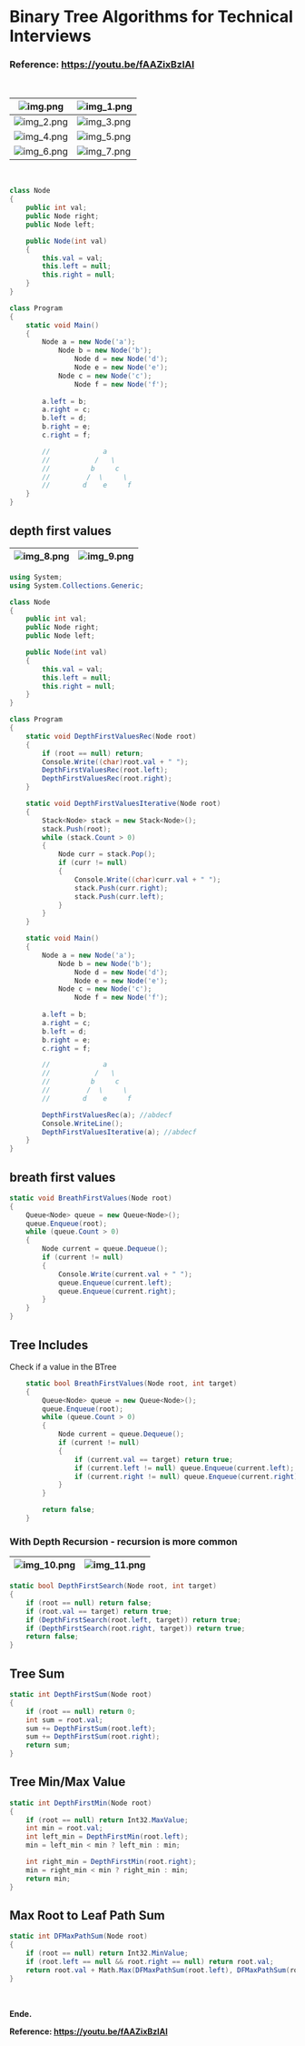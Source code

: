 # Binary Tree Algorithms for Technical Interviews

### Reference: https://youtu.be/fAAZixBzIAI

<br>

| ![img.png](src/img.png)| ![img_1.png](src/img_1.png)
| ------------------- | ---------------
| ![img_2.png](src/img_2.png)| ![img_3.png](src/img_3.png)
| ![img_4.png](src/img_4.png) | ![img_5.png](src/img_5.png)
| ![img_6.png](src/img_6.png) | ![img_7.png](src/img_7.png)

<br>

```cs
class Node
{
    public int val;
    public Node right;
    public Node left;

    public Node(int val)
    {
        this.val = val;
        this.left = null;
        this.right = null;
    }
}

class Program
{
    static void Main()
    {
        Node a = new Node('a');
            Node b = new Node('b');
                Node d = new Node('d');
                Node e = new Node('e');
            Node c = new Node('c');
                Node f = new Node('f');
        
        a.left = b;
        a.right = c;
        b.left = d;
        b.right = e;
        c.right = f;

        //             a
        //           /   \
        //          b     c
        //         /  \     \
        //        d    e     f
    }
}
```

## depth first values

| ![img_8.png](src/img_8.png) | ![img_9.png](src/img_9.png)
| ----------------------- | ---------------------------

```cs
using System;
using System.Collections.Generic;

class Node
{
    public int val;
    public Node right;
    public Node left;

    public Node(int val)
    {
        this.val = val;
        this.left = null;
        this.right = null;
    }
}

class Program
{
    static void DepthFirstValuesRec(Node root)
    {
        if (root == null) return;
        Console.Write((char)root.val + " ");
        DepthFirstValuesRec(root.left);
        DepthFirstValuesRec(root.right);
    }

    static void DepthFirstValuesIterative(Node root)
    {
        Stack<Node> stack = new Stack<Node>();
        stack.Push(root);
        while (stack.Count > 0)
        {
            Node curr = stack.Pop();
            if (curr != null)
            {
                Console.Write((char)curr.val + " ");
                stack.Push(curr.right);
                stack.Push(curr.left);
            }
        }
    }

    static void Main()
    {
        Node a = new Node('a');
            Node b = new Node('b');
                Node d = new Node('d');
                Node e = new Node('e');
            Node c = new Node('c');
                Node f = new Node('f');
        
        a.left = b;
        a.right = c;
        b.left = d;
        b.right = e;
        c.right = f;

        //             a
        //           /   \
        //          b     c
        //         /  \     \
        //        d    e     f

        DepthFirstValuesRec(a); //abdecf
        Console.WriteLine();
        DepthFirstValuesIterative(a); //abdecf
    }
}
```

## breath first values

```cs
static void BreathFirstValues(Node root)
{
    Queue<Node> queue = new Queue<Node>();
    queue.Enqueue(root);
    while (queue.Count > 0)
    {
        Node current = queue.Dequeue();
        if (current != null)
        {
            Console.Write(current.val + " ");
            queue.Enqueue(current.left);
            queue.Enqueue(current.right);
        }
    }
}
```

## Tree Includes

Check if a value in the BTree

```cs
    static bool BreathFirstValues(Node root, int target)
    {
        Queue<Node> queue = new Queue<Node>();
        queue.Enqueue(root);
        while (queue.Count > 0)
        {
            Node current = queue.Dequeue();
            if (current != null)
            {
                if (current.val == target) return true;
                if (current.left != null) queue.Enqueue(current.left);
                if (current.right != null) queue.Enqueue(current.right);
            }
        }

        return false;
    }
```

### With Depth Recursion - recursion is more common

| ![img_10.png](src/img_10.png) | ![img_11.png](src/img_11.png)
| ------------------------- | -------------------------

```cs
static bool DepthFirstSearch(Node root, int target)
{
    if (root == null) return false;
    if (root.val == target) return true;
    if (DepthFirstSearch(root.left, target)) return true;
    if (DepthFirstSearch(root.right, target)) return true;
    return false;
}
```

## Tree Sum

```cs
static int DepthFirstSum(Node root)
{
    if (root == null) return 0;
    int sum = root.val;
    sum += DepthFirstSum(root.left);
    sum += DepthFirstSum(root.right);
    return sum;
}
```

## Tree Min/Max Value

```cs
static int DepthFirstMin(Node root)
{
    if (root == null) return Int32.MaxValue;
    int min = root.val;
    int left_min = DepthFirstMin(root.left);
    min = left_min < min ? left_min : min;

    int right_min = DepthFirstMin(root.right);
    min = right_min < min ? right_min : min;
    return min;
}
```

## Max Root to Leaf Path Sum

```cs
static int DFMaxPathSum(Node root)
{
    if (root == null) return Int32.MinValue;
    if (root.left == null && root.right == null) return root.val;
    return root.val + Math.Max(DFMaxPathSum(root.left), DFMaxPathSum(root.right));
}
```

<br>

**Ende.**

**Reference: https://youtu.be/fAAZixBzIAI**

<br>
<br>
<br>